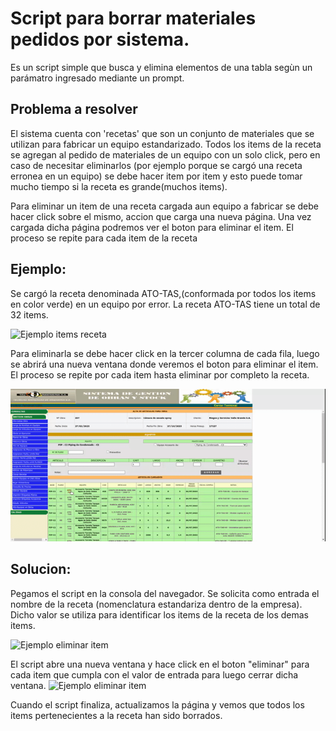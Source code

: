 # Script para borrar materiales pedidos por sistema.
Es un script simple que busca y elimina elementos de una tabla segùn un parámatro ingresado mediante un prompt.

## Problema a resolver

El sistema cuenta con 'recetas' que son un conjunto de materiales que se utilizan para fabricar un equipo estandarizado.
Todos los items de la receta se agregan al pedido de materiales de un equipo con un solo click, pero en caso de necesitar eliminarlos (por ejemplo porque se cargó una receta erronea en un equipo) se debe hacer item por item y esto puede tomar mucho tiempo si la receta es grande(muchos items).

Para eliminar un item de una receta cargada aun equipo a fabricar se debe hacer click sobre el mismo, accion que carga una nueva página. Una vez cargada dicha página podremos ver el boton para eliminar el item.
El proceso se repite para cada item de la receta

## Ejemplo:
Se cargó la receta denominada ATO-TAS,(conformada por todos los items en color verde) en un equipo por error.
La receta ATO-TAS  tiene un total de 32 items.

![Ejemplo items receta](https://github.com/FJCon/ScriptBorrarRecetasSistemas/blob/main/imgs/01.gif?raw=true)

Para eliminarla se debe hacer click en la tercer columna de cada fila, luego se abrirá una nueva ventana donde veremos el boton para eliminar el item. El proceso se repite por cada item hasta eliminar por completo la receta.

![Ejemplo eliminar item](https://github.com/FJCon/ScriptBorrarRecetasSistemas/blob/main/imgs/02.gif?raw=true)

## Solucion:

Pegamos el script en la consola del navegador.
Se solicita como entrada el nombre de la receta (nomenclatura estandariza dentro de la empresa). Dicho valor se utiliza para identificar los items de la receta de los demas items.

![Ejemplo eliminar item](https://github.com/FJCon/ScriptBorrarRecetasSistemas/blob/main/imgs/03.gif?raw=true)

El script abre una nueva ventana y hace click en el boton "eliminar" para cada item que cumpla con el valor de entrada para luego cerrar dicha ventana.
![Ejemplo eliminar item](https://github.com/FJCon/ScriptBorrarRecetasSistemas/blob/main/imgs/04.gif?raw=true)

Cuando el script finaliza, actualizamos la página y vemos que todos los items pertenecientes a la receta han sido borrados.
